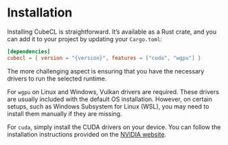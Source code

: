 # Installation

Installing CubeCL is straightforward. It’s available as a Rust crate, and you can add it to your
project by updating your `Cargo.toml`:

```toml
[dependencies]
cubecl = { version = "{version}", features = ["cuda", "wgpu"] }
```

The more challenging aspect is ensuring that you have the necessary drivers to run the selected
runtime.

For `wgpu` on Linux and Windows, Vulkan drivers are required. These drivers are usually included
with the default OS installation. However, on certain setups, such as Windows Subsystem for Linux
(WSL), you may need to install them manually if they are missing.

For `cuda`, simply install the CUDA drivers on your device. You can follow the installation
instructions provided on the [NVIDIA website](https://developer.nvidia.com/cuda-downloads).
